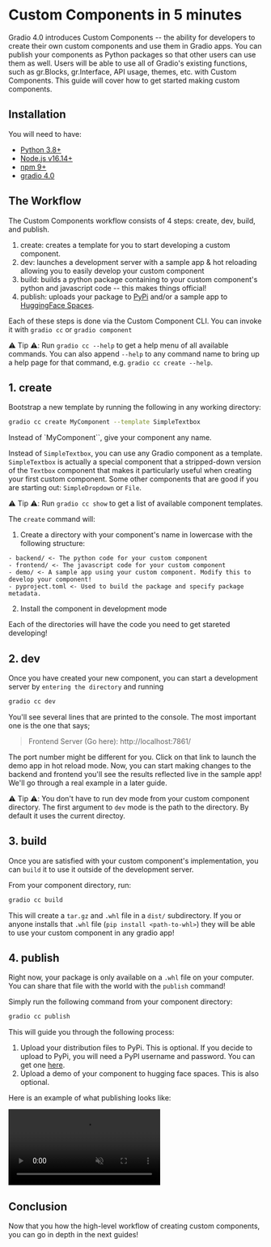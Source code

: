 # Custom Components in 5 minutes

Gradio 4.0 introduces Custom Components -- the ability for developers to create their own custom components and use them in Gradio apps.
You can publish your components as Python packages so that other users can use them as well.
Users will be able to use all of Gradio's existing functions, such as gr.Blocks, gr.Interface, API usage, themes, etc. with Custom Components.
This guide will cover how to get started making custom components.

## Installation

You will need to have:

* [Python 3.8+](https://www.python.org/downloads/)
* [Node.js v16.14+](https://nodejs.dev/en/download/package-manager/)
* [npm 9+](https://docs.npmjs.com/downloading-and-installing-node-js-and-npm)
* [gradio 4.0](https://pypi.org/project/gradio/)

## The Workflow

The Custom Components workflow consists of 4 steps: create, dev, build, and publish.

1. create: creates a template for you to start developing a custom component.
2. dev: launches a development server with a sample app & hot reloading allowing you to easily develop your custom component
3. build: builds a python package containing to your custom component's python and javascript code -- this makes things official!
4. publish: uploads your package to [PyPi](https://pypi.org/) and/or a sample app to [HuggingFace Spaces](https://hf.co/spaces).

Each of these steps is done via the Custom Component CLI. You can invoke it with `gradio cc` or `gradio component`

⚠️ Tip ⚠️: Run `gradio cc --help` to get a help menu of all available commands. You can also append `--help` to any command name to bring up a help page for that command, e.g. `gradio cc create --help`.

## 1. create

Bootstrap a new template by running the following in any working directory:

```bash
gradio cc create MyComponent --template SimpleTextbox
```

Instead of `MyComponent``, give your component any name.

Instead of `SimpleTextbox`, you can use any Gradio component as a template.
`SimpleTextbox` is actually a special component that a stripped-down version of the `Textbox` component that makes it particularly useful when creating your first custom component.
Some other components that are good if you are starting out: `SimpleDropdown` or `File`.

⚠️ Tip ⚠️: Run `gradio cc show` to get a list of available component templates.

The `create` command will:

1. Create a directory with your component's name in lowercase with the following structure:
```
- backend/ <- The python code for your custom component
- frontend/ <- The javascript code for your custom component
- demo/ <- A sample app using your custom component. Modify this to develop your component!
- pyproject.toml <- Used to build the package and specify package metadata.
```

2. Install the component in development mode

Each of the directories will have the code you need to get stareted developing!

## 2. dev

Once you have created your new component, you can start a development server by `entering the directory` and running

```bash
gradio cc dev
```

You'll see several lines that are printed to the console.
The most important one is the one that says;

> Frontend Server (Go here): http://localhost:7861/

The port number might be different for you.
Click on that link to launch the demo app in hot reload mode.
Now, you can start making changes to the backend and frontend you'll see the results reflected live in the sample app!
We'll go through a real example in a later guide.

⚠️ Tip ⚠️: You don't have to run dev mode from your custom component directory. The first argument to `dev` mode is the path to the directory. By default it uses the current directoy.

## 3. build

Once you are satisfied with your custom component's implementation, you can `build` it to use it outside of the development server.

From your component directory, run:

```bash
gradio cc build
```

This will create a `tar.gz` and `.whl` file in a `dist/` subdirectory.
If you or anyone installs that `.whl` file (`pip install <path-to-whl>`) they will be able to use your custom component in any gradio app!

## 4. publish

Right now, your package is only available on a `.whl` file on your computer.
You can share that file with the world with the `publish` command!

Simply run the following command from your component directory:

```bash
gradio cc publish
```

This will guide you through the following process:

1. Upload your distribution files to PyPi. This is optional. If you decide to upload to PyPi, you will need a PyPI username and password. You can get one [here](https://pypi.org/account/register/).
2. Upload a demo of your component to hugging face spaces. This is also optional.


Here is an example of what publishing looks like:

<video autoplay muted loop>
  <source src="https://gradio-builds.s3.amazonaws.com/assets/text_with_attachments_publish.mov" type="video/mp4" />
</video>


## Conclusion

Now that you how the high-level workflow of creating custom components, you can go in depth in the next guides!

